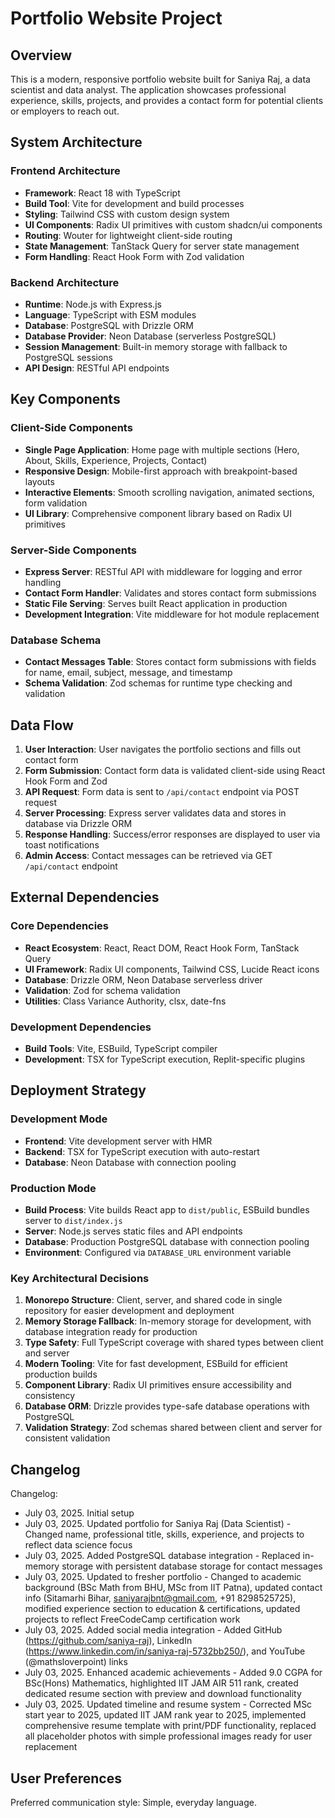 # Portfolio Website Project

## Overview

This is a modern, responsive portfolio website built for Saniya Raj, a data scientist and data analyst. The application showcases professional experience, skills, projects, and provides a contact form for potential clients or employers to reach out.

## System Architecture

### Frontend Architecture
- **Framework**: React 18 with TypeScript
- **Build Tool**: Vite for development and build processes
- **Styling**: Tailwind CSS with custom design system
- **UI Components**: Radix UI primitives with custom shadcn/ui components
- **Routing**: Wouter for lightweight client-side routing
- **State Management**: TanStack Query for server state management
- **Form Handling**: React Hook Form with Zod validation

### Backend Architecture
- **Runtime**: Node.js with Express.js
- **Language**: TypeScript with ESM modules
- **Database**: PostgreSQL with Drizzle ORM
- **Database Provider**: Neon Database (serverless PostgreSQL)
- **Session Management**: Built-in memory storage with fallback to PostgreSQL sessions
- **API Design**: RESTful API endpoints

## Key Components

### Client-Side Components
- **Single Page Application**: Home page with multiple sections (Hero, About, Skills, Experience, Projects, Contact)
- **Responsive Design**: Mobile-first approach with breakpoint-based layouts
- **Interactive Elements**: Smooth scrolling navigation, animated sections, form validation
- **UI Library**: Comprehensive component library based on Radix UI primitives

### Server-Side Components
- **Express Server**: RESTful API with middleware for logging and error handling
- **Contact Form Handler**: Validates and stores contact form submissions
- **Static File Serving**: Serves built React application in production
- **Development Integration**: Vite middleware for hot module replacement

### Database Schema
- **Contact Messages Table**: Stores contact form submissions with fields for name, email, subject, message, and timestamp
- **Schema Validation**: Zod schemas for runtime type checking and validation

## Data Flow

1. **User Interaction**: User navigates the portfolio sections and fills out contact form
2. **Form Submission**: Contact form data is validated client-side using React Hook Form and Zod
3. **API Request**: Form data is sent to `/api/contact` endpoint via POST request
4. **Server Processing**: Express server validates data and stores in database via Drizzle ORM
5. **Response Handling**: Success/error responses are displayed to user via toast notifications
6. **Admin Access**: Contact messages can be retrieved via GET `/api/contact` endpoint

## External Dependencies

### Core Dependencies
- **React Ecosystem**: React, React DOM, React Hook Form, TanStack Query
- **UI Framework**: Radix UI components, Tailwind CSS, Lucide React icons
- **Database**: Drizzle ORM, Neon Database serverless driver
- **Validation**: Zod for schema validation
- **Utilities**: Class Variance Authority, clsx, date-fns

### Development Dependencies
- **Build Tools**: Vite, ESBuild, TypeScript compiler
- **Development**: TSX for TypeScript execution, Replit-specific plugins

## Deployment Strategy

### Development Mode
- **Frontend**: Vite development server with HMR
- **Backend**: TSX for TypeScript execution with auto-restart
- **Database**: Neon Database with connection pooling

### Production Mode
- **Build Process**: Vite builds React app to `dist/public`, ESBuild bundles server to `dist/index.js`
- **Server**: Node.js serves static files and API endpoints
- **Database**: Production PostgreSQL database with connection pooling
- **Environment**: Configured via `DATABASE_URL` environment variable

### Key Architectural Decisions

1. **Monorepo Structure**: Client, server, and shared code in single repository for easier development and deployment
2. **Memory Storage Fallback**: In-memory storage for development, with database integration ready for production
3. **Type Safety**: Full TypeScript coverage with shared types between client and server
4. **Modern Tooling**: Vite for fast development, ESBuild for efficient production builds
5. **Component Library**: Radix UI primitives ensure accessibility and consistency
6. **Database ORM**: Drizzle provides type-safe database operations with PostgreSQL
7. **Validation Strategy**: Zod schemas shared between client and server for consistent validation

## Changelog

Changelog:
- July 03, 2025. Initial setup
- July 03, 2025. Updated portfolio for Saniya Raj (Data Scientist) - Changed name, professional title, skills, experience, and projects to reflect data science focus
- July 03, 2025. Added PostgreSQL database integration - Replaced in-memory storage with persistent database storage for contact messages
- July 03, 2025. Updated to fresher portfolio - Changed to academic background (BSc Math from BHU, MSc from IIT Patna), updated contact info (Sitamarhi Bihar, saniyarajbnt@gmail.com, +91 8298525725), modified experience section to education & certifications, updated projects to reflect FreeCodeCamp certification work
- July 03, 2025. Added social media integration - Added GitHub (https://github.com/saniya-raj), LinkedIn (https://www.linkedin.com/in/saniya-raj-5732bb250/), and YouTube (@mathsloverpoint) links
- July 03, 2025. Enhanced academic achievements - Added 9.0 CGPA for BSc(Hons) Mathematics, highlighted IIT JAM AIR 511 rank, created dedicated resume section with preview and download functionality
- July 03, 2025. Updated timeline and resume system - Corrected MSc start year to 2025, updated IIT JAM rank year to 2025, implemented comprehensive resume template with print/PDF functionality, replaced all placeholder photos with simple professional images ready for user replacement

## User Preferences

Preferred communication style: Simple, everyday language.